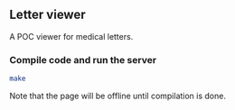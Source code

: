 ## Letter viewer

A POC viewer for medical letters.

### Compile code and run the server

```bash
make
```

Note that the page will be offline until compilation is done.
